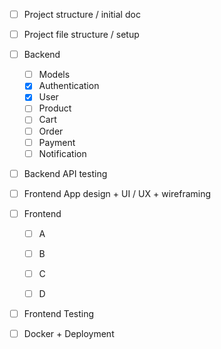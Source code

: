 - [ ] Project structure / initial doc
- [ ] Project file structure / setup

- [ ] Backend
  - [ ] Models
  - [x] Authentication
  - [x] User
  - [ ] Product
  - [ ] Cart
  - [ ] Order
  - [ ] Payment
  - [ ] Notification

- [ ] Backend API testing

- [ ] Frontend App design + UI / UX + wireframing

- [ ] Frontend
  - [ ] A
  - [ ] B
  - [ ] C 
  - [ ] D


- [ ] Frontend Testing

- [ ] Docker + Deployment